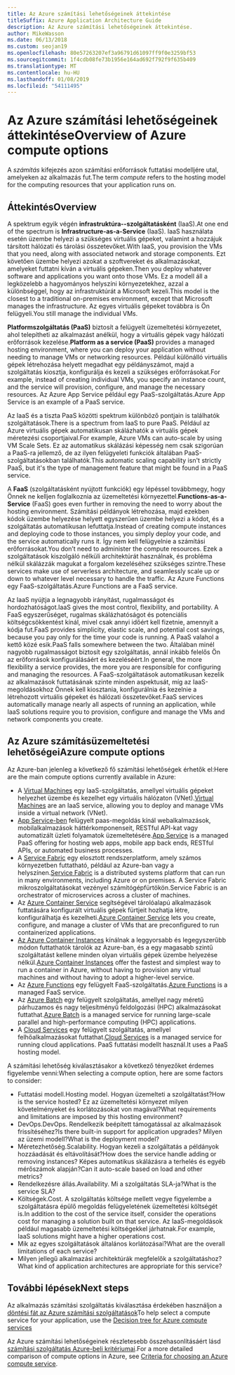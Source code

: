 ```yaml
---
title: Az Azure számítási lehetőségeinek áttekintése
titleSuffix: Azure Application Architecture Guide
description: Az Azure számítási lehetőségeinek áttekintése.
author: MikeWasson
ms.date: 06/13/2018
ms.custom: seojan19
ms.openlocfilehash: 80e57263207ef3a96791d61097ff9f0e3259bf53
ms.sourcegitcommit: 1f4cdb08fe73b1956e164ad692f792f9f635b409
ms.translationtype: MT
ms.contentlocale: hu-HU
ms.lasthandoff: 01/08/2019
ms.locfileid: "54111495"
---
```

# <a name="overview-of-azure-compute-options"></a><span data-ttu-id="bba98-103">Az Azure számítási lehetőségeinek áttekintése</span><span class="sxs-lookup"><span data-stu-id="bba98-103">Overview of Azure compute options</span></span>

<span data-ttu-id="bba98-104">A *számítás* kifejezés azon számítási erőforrások futtatási modelljére utal, amelyeken az alkalmazás fut.</span><span class="sxs-lookup"><span data-stu-id="bba98-104">The term *compute* refers to the hosting model for the computing resources that your application runs on.</span></span>

## <a name="overview"></a><span data-ttu-id="bba98-105">Áttekintés</span><span class="sxs-lookup"><span data-stu-id="bba98-105">Overview</span></span>

<span data-ttu-id="bba98-106">A spektrum egyik végén **infrastruktúra--szolgáltatásként** (IaaS).</span><span class="sxs-lookup"><span data-stu-id="bba98-106">At one end of the spectrum is **Infrastructure-as-a-Service** (IaaS).</span></span> <span data-ttu-id="bba98-107">IaaS használata esetén üzembe helyezi a szükséges virtuális gépeket, valamint a hozzájuk társított hálózati és tárolási összetevőket.</span><span class="sxs-lookup"><span data-stu-id="bba98-107">With IaaS, you provision the VMs that you need, along with associated network and storage components.</span></span> <span data-ttu-id="bba98-108">Ezt követően üzembe helyezi azokat a szoftvereket és alkalmazásokat, amelyeket futtatni kíván a virtuális gépeken.</span><span class="sxs-lookup"><span data-stu-id="bba98-108">Then you deploy whatever software and applications you want onto those VMs.</span></span> <span data-ttu-id="bba98-109">Ez a modell áll a legközelebb a hagyományos helyszíni környezetekhez, azzal a különbséggel, hogy az infrastruktúrát a Microsoft kezeli.</span><span class="sxs-lookup"><span data-stu-id="bba98-109">This model is the closest to a traditional on-premises environment, except that Microsoft manages the infrastructure.</span></span> <span data-ttu-id="bba98-110">Az egyes virtuális gépeket továbbra is Ön felügyeli.</span><span class="sxs-lookup"><span data-stu-id="bba98-110">You still manage the individual VMs.</span></span>

<span data-ttu-id="bba98-111">**Platformszolgáltatás (PaaS)** biztosít a felügyelt üzemeltetési környezetet, ahol telepítheti az alkalmazást anélkül, hogy a virtuális gépek vagy hálózati erőforrások kezelése.</span><span class="sxs-lookup"><span data-stu-id="bba98-111">**Platform as a service (PaaS)** provides a managed hosting environment, where you can deploy your application without needing to manage VMs or networking resources.</span></span> <span data-ttu-id="bba98-112">Például különálló virtuális gépek létrehozása helyett megadhat egy példányszámot, majd a szolgáltatás kiosztja, konfigurálja és kezeli a szükséges erőforrásokat.</span><span class="sxs-lookup"><span data-stu-id="bba98-112">For example, instead of creating individual VMs, you specify an instance count, and the service will provision, configure, and manage the necessary resources.</span></span> <span data-ttu-id="bba98-113">Az Azure App Service például egy PaaS-szolgáltatás.</span><span class="sxs-lookup"><span data-stu-id="bba98-113">Azure App Service is an example of a PaaS service.</span></span>

<span data-ttu-id="bba98-114">Az IaaS és a tiszta PaaS közötti spektrum különböző pontjain is találhatók szolgáltatások.</span><span class="sxs-lookup"><span data-stu-id="bba98-114">There is a spectrum from IaaS to pure PaaS.</span></span> <span data-ttu-id="bba98-115">Például az Azure virtuális gépek automatikusan skálázhatók a virtuális gépek méretezési csoportjaival.</span><span class="sxs-lookup"><span data-stu-id="bba98-115">For example, Azure VMs can auto-scale by using VM Scale Sets.</span></span> <span data-ttu-id="bba98-116">Ez az automatikus skálázási képesség nem csak szigorúan a PaaS-ra jellemző, de az ilyen felügyeleti funkciók általában PaaS-szolgáltatásokban találhatók.</span><span class="sxs-lookup"><span data-stu-id="bba98-116">This automatic scaling capability isn't strictly PaaS, but it's the type of management feature that might be found in a PaaS service.</span></span>

<span data-ttu-id="bba98-117">A **FaaS** (szolgáltatásként nyújtott funkciók) egy lépéssel továbbmegy, hogy Önnek ne kelljen foglalkoznia az üzemeltetési környezettel.</span><span class="sxs-lookup"><span data-stu-id="bba98-117">**Functions-as-a-Service** (FaaS) goes even further in removing the need to worry about the hosting environment.</span></span> <span data-ttu-id="bba98-118">Számítási példányok létrehozása, majd ezekben kódok üzembe helyezése helyett egyszerűen üzembe helyezi a kódot, és a szolgáltatás automatikusan lefuttatja.</span><span class="sxs-lookup"><span data-stu-id="bba98-118">Instead of creating compute instances and deploying code to those instances, you simply deploy your code, and the service automatically runs it.</span></span> <span data-ttu-id="bba98-119">Így nem kell felügyelnie a számítási erőforrásokat.</span><span class="sxs-lookup"><span data-stu-id="bba98-119">You don’t need to administer the compute resources.</span></span> <span data-ttu-id="bba98-120">Ezek a szolgáltatások kiszolgáló nélküli architektúrát használnak, és probléma nélkül skálázzák magukat a forgalom kezeléséhez szükséges szintre.</span><span class="sxs-lookup"><span data-stu-id="bba98-120">These services make use of serverless architecture, and seamlessly scale up or down to whatever level necessary to handle the traffic.</span></span> <span data-ttu-id="bba98-121">Az Azure Functions egy FaaS-szolgáltatás.</span><span class="sxs-lookup"><span data-stu-id="bba98-121">Azure Functions are a FaaS service.</span></span>

<span data-ttu-id="bba98-122">Az IaaS nyújtja a legnagyobb irányítást, rugalmasságot és hordozhatóságot.</span><span class="sxs-lookup"><span data-stu-id="bba98-122">IaaS gives the most control, flexibility, and portability.</span></span> <span data-ttu-id="bba98-123">A FaaS egyszerűséget, rugalmas skálázhatóságot és potenciális költségcsökkentést kínál, mivel csak annyi időért kell fizetnie, amennyit a kódja fut.</span><span class="sxs-lookup"><span data-stu-id="bba98-123">FaaS provides simplicity, elastic scale, and potential cost savings, because you pay only for the time your code is running.</span></span> <span data-ttu-id="bba98-124">A PaaS valahol a kettő közé esik.</span><span class="sxs-lookup"><span data-stu-id="bba98-124">PaaS falls somewhere between the two.</span></span> <span data-ttu-id="bba98-125">Általában minél nagyobb rugalmasságot biztosít egy szolgáltatás, annál inkább felelős Ön az erőforrások konfigurálásáért és kezeléséért.</span><span class="sxs-lookup"><span data-stu-id="bba98-125">In general, the more flexibility a service provides, the more you are responsible for configuring and managing the resources.</span></span> <span data-ttu-id="bba98-126">A FaaS-szolgáltatások automatikusan kezelik az alkalmazások futtatásának szinte minden aspektusát, míg az IaaS-megoldásokhoz Önnek kell kiosztania, konfigurálnia és kezelnie a létrehozott virtuális gépeket és hálózati összetevőket.</span><span class="sxs-lookup"><span data-stu-id="bba98-126">FaaS services automatically manage nearly all aspects of running an application, while IaaS solutions require you to provision, configure and manage the VMs and network components you create.</span></span>

## <a name="azure-compute-options"></a><span data-ttu-id="bba98-127">Az Azure számításüzemeltetési lehetőségei</span><span class="sxs-lookup"><span data-stu-id="bba98-127">Azure compute options</span></span>

<span data-ttu-id="bba98-128">Az Azure-ban jelenleg a következő fő számítási lehetőségek érhetők el:</span><span class="sxs-lookup"><span data-stu-id="bba98-128">Here are the main compute options currently available in Azure:</span></span>

- <span data-ttu-id="bba98-129">A [Virtual Machines](/azure/virtual-machines/) egy IaaS-szolgáltatás, amellyel virtuális gépeket helyezhet üzembe és kezelhet egy virtuális hálózaton (VNet).</span><span class="sxs-lookup"><span data-stu-id="bba98-129">[Virtual Machines](/azure/virtual-machines/) are an IaaS service, allowing you to deploy and manage VMs inside a virtual network (VNet).</span></span>
- <span data-ttu-id="bba98-130">[App Service-ben](/azure/app-service/app-service-value-prop-what-is) felügyelt paas-megoldás kínál webalkalmazások, mobilalkalmazások háttérkomponenseit, RESTful API-kat vagy automatizált üzleti folyamatok üzemeltetésére.</span><span class="sxs-lookup"><span data-stu-id="bba98-130">[App Service](/azure/app-service/app-service-value-prop-what-is) is a managed PaaS offering for hosting web apps, mobile app back ends, RESTful APIs, or automated business processes.</span></span>
- <span data-ttu-id="bba98-131">A [Service Fabric](/azure/service-fabric/service-fabric-overview) egy elosztott rendszerplatform, amely számos környezetben futtatható, például az Azure-ban vagy a helyszínen.</span><span class="sxs-lookup"><span data-stu-id="bba98-131">[Service Fabric](/azure/service-fabric/service-fabric-overview) is a distributed systems platform that can run in many environments, including Azure or on premises.</span></span> <span data-ttu-id="bba98-132">A Service Fabric mikroszolgáltatásokat vezényel számítógépfürtökön.</span><span class="sxs-lookup"><span data-stu-id="bba98-132">Service Fabric is an orchestrator of microservices across a cluster of machines.</span></span>
- <span data-ttu-id="bba98-133">Az [Azure Container Service](/azure/container-service/container-service-intro) segítségével tárolóalapú alkalmazások futtatására konfigurált virtuális gépek fürtjeit hozhatja létre, konfigurálhatja és kezelheti.</span><span class="sxs-lookup"><span data-stu-id="bba98-133">[Azure Container Service](/azure/container-service/container-service-intro) lets you create, configure, and manage a cluster of VMs that are preconfigured to run containerized applications.</span></span>
- <span data-ttu-id="bba98-134">[Az Azure Container Instances](/azure/container-instances/container-instances-overview) kínálnak a leggyorsabb és legegyszerűbb módon futtathatók tárolók az Azure-ban, és a egy magasabb szintű szolgáltatást kellene minden olyan virtuális gépek üzembe helyezése nélkül.</span><span class="sxs-lookup"><span data-stu-id="bba98-134">[Azure Container Instances](/azure/container-instances/container-instances-overview) offer the fastest and simplest way to run a container in Azure, without having to provision any virtual machines and without having to adopt a higher-level service.</span></span>
- <span data-ttu-id="bba98-135">Az [Azure Functions](/azure/azure-functions/functions-overview) egy felügyelt FaaS-szolgáltatás.</span><span class="sxs-lookup"><span data-stu-id="bba98-135">[Azure Functions](/azure/azure-functions/functions-overview) is a managed FaaS service.</span></span>
- <span data-ttu-id="bba98-136">Az [Azure Batch](/azure/batch/batch-technical-overview) egy felügyelt szolgáltatás, amellyel nagy méretű párhuzamos és nagy teljesítményű feldolgozási (HPC) alkalmazásokat futtathat.</span><span class="sxs-lookup"><span data-stu-id="bba98-136">[Azure Batch](/azure/batch/batch-technical-overview) is a managed service for running large-scale parallel and high-performance computing (HPC) applications.</span></span>
- <span data-ttu-id="bba98-137">A [Cloud Services](/azure/cloud-services/cloud-services-choose-me) egy felügyelt szolgáltatás, amellyel felhőalkalmazásokat futtathat.</span><span class="sxs-lookup"><span data-stu-id="bba98-137">[Cloud Services](/azure/cloud-services/cloud-services-choose-me) is a managed service for running cloud applications.</span></span> <span data-ttu-id="bba98-138">PaaS futtatási modellt használ.</span><span class="sxs-lookup"><span data-stu-id="bba98-138">It uses a PaaS hosting model.</span></span>

<span data-ttu-id="bba98-139">A számítási lehetőség kiválasztásakor a következő tényezőket érdemes figyelembe venni:</span><span class="sxs-lookup"><span data-stu-id="bba98-139">When selecting a compute option, here are some factors to consider:</span></span>

- <span data-ttu-id="bba98-140">Futtatási modell.</span><span class="sxs-lookup"><span data-stu-id="bba98-140">Hosting model.</span></span> <span data-ttu-id="bba98-141">Hogyan üzemelteti a szolgáltatást?</span><span class="sxs-lookup"><span data-stu-id="bba98-141">How is the service hosted?</span></span> <span data-ttu-id="bba98-142">Ez az üzemeltetési környezet milyen követelményeket és korlátozásokat von magával?</span><span class="sxs-lookup"><span data-stu-id="bba98-142">What requirements and limitations are imposed by this hosting environment?</span></span>
- <span data-ttu-id="bba98-143">DevOps.</span><span class="sxs-lookup"><span data-stu-id="bba98-143">DevOps.</span></span> <span data-ttu-id="bba98-144">Rendelkezik beépített támogatással az alkalmazások frissítéséhez?</span><span class="sxs-lookup"><span data-stu-id="bba98-144">Is there built-in support for application upgrades?</span></span> <span data-ttu-id="bba98-145">Milyen az üzemi modell?</span><span class="sxs-lookup"><span data-stu-id="bba98-145">What is the deployment model?</span></span>
- <span data-ttu-id="bba98-146">Méretezhetőség.</span><span class="sxs-lookup"><span data-stu-id="bba98-146">Scalability.</span></span> <span data-ttu-id="bba98-147">Hogyan kezeli a szolgáltatás a példányok hozzáadását és eltávolítását?</span><span class="sxs-lookup"><span data-stu-id="bba98-147">How does the service handle adding or removing instances?</span></span> <span data-ttu-id="bba98-148">Képes automatikus skálázásra a terhelés és egyéb mérőszámok alapján?</span><span class="sxs-lookup"><span data-stu-id="bba98-148">Can it auto-scale based on load and other metrics?</span></span>
- <span data-ttu-id="bba98-149">Rendelkezésre állás.</span><span class="sxs-lookup"><span data-stu-id="bba98-149">Availability.</span></span> <span data-ttu-id="bba98-150">Mi a szolgáltatás SLA-ja?</span><span class="sxs-lookup"><span data-stu-id="bba98-150">What is the service SLA?</span></span>
- <span data-ttu-id="bba98-151">Költségek.</span><span class="sxs-lookup"><span data-stu-id="bba98-151">Cost.</span></span> <span data-ttu-id="bba98-152">A szolgáltatás költsége mellett vegye figyelembe a szolgáltatásra épülő megoldás felügyeletének üzemeltetési költségét is.</span><span class="sxs-lookup"><span data-stu-id="bba98-152">In addition to the cost of the service itself, consider the operations cost for managing a solution built on that service.</span></span> <span data-ttu-id="bba98-153">Az IaaS-megoldások például magasabb üzemeltetési költségekkel járhatnak.</span><span class="sxs-lookup"><span data-stu-id="bba98-153">For example, IaaS solutions might have a higher operations cost.</span></span>
- <span data-ttu-id="bba98-154">Mik az egyes szolgáltatások általános korlátozásai?</span><span class="sxs-lookup"><span data-stu-id="bba98-154">What are the overall limitations of each service?</span></span>
- <span data-ttu-id="bba98-155">Milyen jellegű alkalmazási architektúrák megfelelők a szolgáltatáshoz?</span><span class="sxs-lookup"><span data-stu-id="bba98-155">What kind of application architectures are appropriate for this service?</span></span>

## <a name="next-steps"></a><span data-ttu-id="bba98-156">További lépések</span><span class="sxs-lookup"><span data-stu-id="bba98-156">Next steps</span></span>

<span data-ttu-id="bba98-157">Az alkalmazás számítási szolgáltatás kiválasztása érdekében használjon a [döntési fát az Azure számítási szolgáltatások](./compute-decision-tree.md)</span><span class="sxs-lookup"><span data-stu-id="bba98-157">To help select a compute service for your application, use the [Decision tree for Azure compute services](./compute-decision-tree.md)</span></span>

<span data-ttu-id="bba98-158">Az Azure számítási lehetőségeinek részletesebb összehasonlításáért lásd [számítási szolgáltatás Azure-beli kritériumai](./compute-comparison.md).</span><span class="sxs-lookup"><span data-stu-id="bba98-158">For a more detailed comparison of compute options in Azure, see [Criteria for choosing an Azure compute service](./compute-comparison.md).</span></span>
